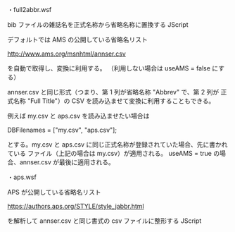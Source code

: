・full2abbr.wsf

bib ファイルの雑誌名を正式名称から省略名称に置換する JScript

デフォルトでは AMS の公開している省略名リスト

http://www.ams.org/msnhtml/annser.csv

を自動で取得し、変換に利用する。
（利用しない場合は useAMS = false にする）


annser.csv と同じ形式（つまり、第 1 列が省略名称 "Abbrev" で、第 2 列が
正式名称 "Full Title"）の CSV を読み込ませて変換に利用することもできる。

例えば my.csv と aps.csv を読み込ませたい場合は

DBFilenames = ["my.csv", "aps.csv"];

とする。my.csv と aps.csv に同じ正式名称が登録されていた場合、先に書かれている
ファイル（上記の場合は my.csv）が適用される。
useAMS = true の場合、annser.csv が最後に適用される。




・aps.wsf

APS が公開している省略名リスト

https://authors.aps.org/STYLE/style_jabbr.html

を解析して annser.csv と同じ書式の csv ファイルに整形する JScript
